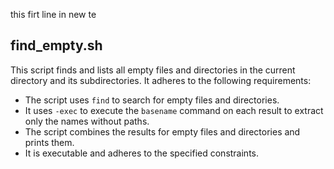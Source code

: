 this firt line in new te
## find_empty.sh

This script finds and lists all empty files and directories in the current directory and its subdirectories. It adheres to the following requirements:

- The script uses `find` to search for empty files and directories.
- It uses `-exec` to execute the `basename` command on each result to extract only the names without paths.
- The script combines the results for empty files and directories and prints them.
- It is executable and adheres to the specified constraints.

